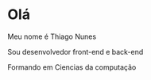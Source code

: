 # Olá

Meu nome é Thiago Nunes

Sou desenvolvedor front-end e back-end

Formando em Ciencias da computação

<!---
Thiago3600/Thiago3600 is a ✨ special ✨ repository because its `README.md` (this file) appears on your GitHub profile.
You can click the Preview link to take a look at your changes.
--->
